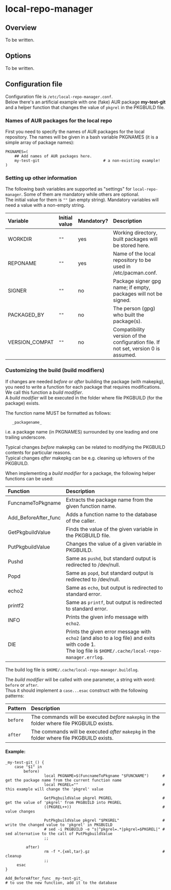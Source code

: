 # local-repo-manager

## Overview
To be written.

## Options

To be written.

## Configuration file

Configuration file is `/etc/local-repo-manager.conf`.<br>
Below there's an artificial example with one (fake) AUR package **my-test-git** and a helper function that changes the value of `pkgrel` in the PKGBUILD file.

### Names of AUR packages for the local repo

First you need to specify the names of AUR packages for the local repository. The names will be given in a bash variable PKGNAMES (it is a simple array of package names):

```
PKGNAMES=(
    ## Add names of AUR packages here.
    my-test-git                            # a non-existing example!
)
```

### Setting up other information

The following bash variables are supported as "settings" for `local-repo-manager`. Some of them are mandatory while others are optional.<br>The initial value for them is `""` (an empty string). Mandatory variables will need a value with a non-empty string.

Variable | Initial value | Mandatory? | Description
:---            | :--- | :---      | :---
WORKDIR         | `""` | yes | Working directory, built packages will be stored here.
REPONAME        | `""` | yes | Name of the local repository to be used in /etc/pacman.conf.
SIGNER          | `""` | no  | Package signer gpg name; if empty, packages will not be signed.
PACKAGED_BY     | `""` | no  | The person (gpg) who built the package(s).
VERSION_COMPAT  | `""` | no  | Compatibility version of the configuration file. If not set, version 0 is assumed.

### Customizing the build (build modifiers)

If changes are needed *before* or *after* building the package (with makepkg), you need to
write a function for each package that requires modifications.<br>We call this function a *build modifier*.<br>
A *build modifier* will be executed in the folder where file PKGBUILD (for the package) exists.

The function name MUST be formatted as follows:
```
   _packagename_
```
i.e. a package name (in PKGNAMES) surrounded by one leading and one trailing underscore.

Typical changes *before* makepkg can be related to modifying the PKGBUILD contents for particular reasons.<br>
Typical changes *after* makepkg can be e.g. cleaning up leftovers of the PKGBUILD.

When implementing a *build modifier* for a package, the following helper functions can be used:

Function | Description
:--- | :---
   FuncnameToPkgname          | Extracts the package name from the given function name.
   Add_BeforeAfter_func       | Adds a function name to the database of the caller.
   GetPkgbuildValue           | Finds the value of the given variable in the PKGBUILD file.
   PutPkgbuildValue           | Changes the value of a given variable in PKGBUILD.
   Pushd                      | Same as `pushd`, but standard output is redirected to /dev/null.
   Popd                       | Same as `popd`, but standard output is redirected to /dev/null.
   echo2                      | Same as `echo`, but output is redirected to standard error.
   printf2                    | Same as `printf`, but output is redirected to standard error.
   INFO                       | Prints the given info message with `echo2`.
   DIE                        | Prints the given error message with `echo2` (and also to a log file) and exits with code 1.<br>The log file is `$HOME/.cache/local-repo-manager.errlog`.

The build log file is `$HOME/.cache/local-repo-manager.buildlog`.


The *build modifier* will be called with one parameter, a string with word: `before` or `after`.<br>
Thus it should implement a `case...esac` construct with the following patterns:

Pattern | Description
:--- | :---
`before` | The commands will be executed *before* `makepkg` in the folder where file PKGBUILD exists.
`after`  | The commands will be executed *after*  `makepkg` in the folder where file PKGBUILD exists.

#### Example:

```
_my-test-git_() {
    case "$1" in
        before)
                 local PKGNAME=$(FuncnameToPkgname "$FUNCNAME")      # get the package name from the current function name
                 local PKGREL=""                                     # this example will change the 'pkgrel' value

                 GetPkgbuildValue pkgrel PKGREL                      # get the value of 'pkgrel' from PKGBUILD into PKGREL
                 ((PKGREL++))                                        # value changes

                 PutPkgbuildValue pkgrel "$PKGREL"                   # write the changed value to 'pkgrel' in PKGBUILD
                 # sed -i PKGBUILD -e "s|^pkgrel=.*|pkgrel=$PKGREL|" # sed alternative to the call of PutPkgbuildValue
                 ;;

         after)
                 rm -f *.{xml,tar}.gz                                # cleanup
                 ;;
     esac
}

Add_BeforeAfter_func _my-test-git_                                    # to use the new function, add it to the database

```
